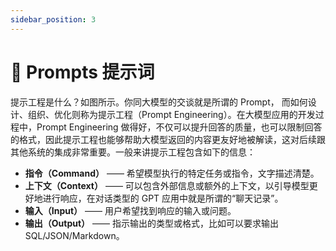 ```yaml
---
sidebar_position: 3
---
```


# 💬 Prompts 提示词

提示工程是什么？如图所示。你同大模型的交谈就是所谓的 Prompt， 而如何设计、组织、优化则称为提示工程（Prompt Engineering）。在大模型应用的开发过程中，Prompt Engineering 做得好，不仅可以提升回答的质量，也可以限制回答的格式，因此提示工程也能够帮助大模型返回的内容更友好地被解读，这对后续跟其他系统的集成非常重要。一般来讲提示工程包含如下的信息：

* **指令（Command）** —— 希望模型执行的特定任务或指令，文字描述清楚。
* **上下文（Context）** —— 可以包含外部信息或额外的上下文，以引导模型更好地进行响应，在对话类型的 GPT 应用中就是所谓的“聊天记录”。
* **输入（Input）** —— 用户希望找到响应的输入或问题。
* **输出（Output）** —— 指示输出的类型或格式，比如可以要求输出 SQL/JSON/Markdown。
